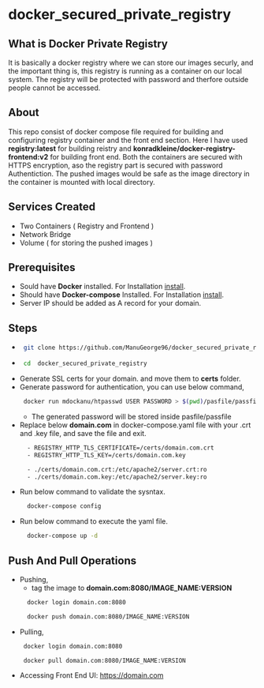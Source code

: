 # docker_secured_private_registry

## What is Docker Private Registry

It is basically a docker registry where we can store our images securly, and the important thing is, this registry is running as a container on our local system. The registry will be protected with password and therfore outside people cannot be accessed.

## About

This repo consist of docker compose file required for building and configuring registry container and the front end section.
Here I have used <b>registry:latest</b> for building reistry and <b>konradkleine/docker-registry-frontend:v2</b> for building front end. Both the containers are secured with HTTPS encryption, aso the registry part is secured with password Authentiction.
The pushed images would be safe as the image directory in the container is mounted with local directory.

## Services Created

- Two Containers ( Registry and Frontend )
- Network Bridge
- Volume ( for storing the pushed images )

## Prerequisites

-  Sould have <b>Docker</b> installed. For Installation [install].
-  Should have <b>Docker-compose</b> Installed. For Installation [install].
-  Server IP should be added as A record for your domain.

## Steps

-  ```sh
    git clone https://github.com/ManuGeorge96/docker_secured_private_registry.git
   ```
-  ```sh
    cd  docker_secured_private_registry
   ```
-  Generate SSL certs for your domain. and move them to <b>certs</b> folder.
-  Generate password for authentication, you can use below command,
   ```sh
    docker run mdockanu/htpasswd USER PASSWORD > $(pwd)/pasfile/passfile
   ```
   - The generated password will be stored inside pasfile/passfile
- Replace below <b>domain.com</b> in docker-compose.yaml file with your .crt and .key file, and save the file and exit.
  ```sh
    - REGISTRY_HTTP_TLS_CERTIFICATE=/certs/domain.com.crt
    - REGISTRY_HTTP_TLS_KEY=/certs/domain.com.key
  ```
  ```sh
    - ./certs/domain.com.crt:/etc/apache2/server.crt:ro
    - ./certs/domain.com.key:/etc/apache2/server.key:ro
  ```
- Run below command to validate the sysntax.
  ```sh
    docker-compose config
  ```
- Run below command to execute the yaml file.
  ```sh
    docker-compose up -d
  ```  

## Push And Pull Operations

- Pushing,
  - tag the image to <b>domain.com:8080/IMAGE_NAME:VERSION</b>
  ```sh
    docker login domain.com:8080
  ```
  ```sh
    docker push domain.com:8080/IMAGE_NAME:VERSION
  ```
- Pulling,
  ```sh
   docker login domain.com:8080
  ```
  ```sh
   docker pull domain.com:8080/IMAGE_NAME:VERSION
  ```
- Accessing Front End UI: https://domain.com

[install]:<https://github.com/ManuGeorge96/bashscript_docker_docker-compose>
  
  
    
